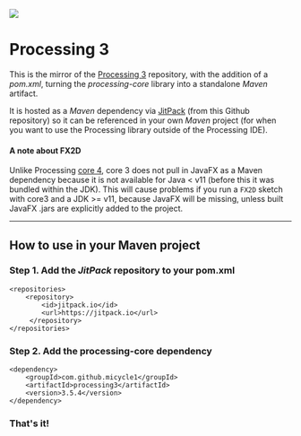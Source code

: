 [![](https://jitpack.io/v/micycle1/processing3.svg)](https://jitpack.io/#micycle1/processing3)

Processing 3
==========

This is the mirror of the [Processing 3](https://github.com/processing/processing) repository, with the addition of a *pom.xml*, turning the _processing-core_ library into a standalone *Maven* artifact.

It is hosted as a *Maven* dependency via [JitPack](https://jitpack.io/#micycle1/processing-core-4) (from this Github repository) so it can be referenced in your own *Maven* project (for when you want to use the Processing library outside of the Processing IDE).

#### A note about FX2D
Unlike Processing [core 4](https://github.com/micycle1/processing-core-4), core 3 does not pull in JavaFX as a Maven dependency because it is not available for Java < v11 (before this it was bundled within the JDK). This will cause problems if you run a `FX2D` sketch with core3 and a JDK >= v11, because JavaFX will be missing, unless built JavaFX .jars are explicitly added to the project.

---

## How to use in your Maven project

### Step 1. Add the *JitPack* repository to your pom.xml

```
<repositories>
    <repository>
        <id>jitpack.io</id>
        <url>https://jitpack.io</url>
     </repository>
</repositories>
  ```
  ### Step 2. Add the processing-core dependency

  ```
<dependency>
	  <groupId>com.github.micycle1</groupId>
	  <artifactId>processing3</artifactId>
	  <version>3.5.4</version>
</dependency>
  ```

### **That's it!**
